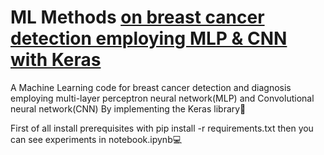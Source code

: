 # ML Methods [on breast cancer detection employing MLP & CNN with Keras](https://github.com/Sofia-Amouei/ML-Methods-on-breast-cancer-detection-employing-MLP-CNN-with-Keras-/files/10488662/default.pdf)

A Machine Learning code for breast cancer detection and diagnosis employing
multi-layer perceptron neural network(MLP) and Convolutional neural
network(CNN) By implementing the Keras library📑

First of all install prerequisites with pip install -r requirements.txt then you can see experiments in notebook.ipynb💻


